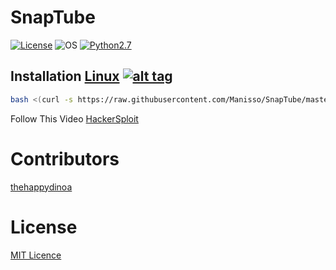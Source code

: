# SnapTube

[![License](https://img.shields.io/badge/License-MIT-blue.svg?style=flat-square)](https://github.com/Manisso/SnapTube/blob/master/LICENSE) ![OS](https://img.shields.io/badge/Tested%20On-Linux-yellowgreen.svg?style=flat-square) [![Python2.7](https://img.shields.io/badge/Python-2.7-green.svg?style=flat-square)](https://www.python.org/downloads/release/python-2714/)

## Installation [Linux](https://wikipedia.org/wiki/Linux) [![alt tag](http://icons.iconarchive.com/icons/dakirby309/simply-styled/32/OS-Linux-icon.png)](https://fr.wikipedia.org/wiki/Linux)

```bash
bash <(curl -s https://raw.githubusercontent.com/Manisso/SnapTube/master/install.sh)
```

Follow This Video [HackerSploit](https://www.youtube.com/watch?v=t3uYpMrK2EU)

# Contributors

[thehappydinoa](https://github.com/thehappydinoa)

# License

[MIT Licence](https://github.com/Manisso/SnapTube/blob/master/LICENSE)
